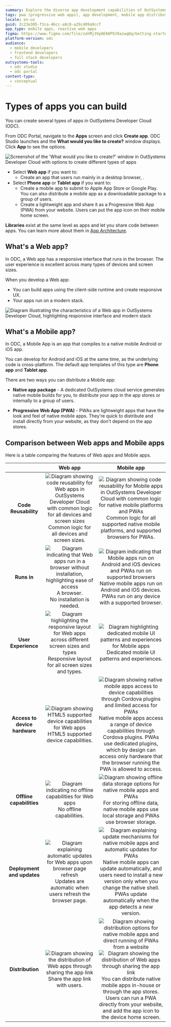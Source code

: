 ```yaml
---
summary: Explore the diverse app development capabilities of OutSystems Developer Cloud (ODC), including web and mobile applications.
tags: pwa (progressive web apps), app development, mobile app distribution, responsive design
locale: en-us
guid: 2c23e305-f3ca-46cc-a8c8-a29c409a9ccf
app_type: mobile apps, reactive web apps
figma: https://www.figma.com/file/zohMj3VpAEA6P9J9azwqQq/Getting-started-with-ODC?type=design&node-id=2449%3A32710&t=CxwRhrJUzQXvCd96-1
platform-version: odc
audience:
  - mobile developers
  - frontend developers
  - full stack developers
outsystems-tools:
  - odc studio
  - odc portal
content-type:
  - conceptual
---
```


# Types of apps you can build

You can create several types of apps in OutSystems Developer Cloud (ODC). 

From ODC Portal, navigate to the **Apps** screen and click **Create app**. ODC Studio launches and the **What would you like to create?** window displays. Click **App** to see the options.

![Screenshot of the 'What would you like to create?' window in OutSystems Developer Cloud with options to create different types of apps](images/what-would-you-like-to-create-ss.png "ODC App Creation Options")

* Select **Web app** if you want to:
    * Create an app that users run mainly in a desktop browser, .
* Select **Phone app** or **Tablet app** if you want to: 
    * Create a mobile app to submit to Apple App Store or Google Play. You can also distribute a mobile app as a downloadable package to a group of users.
    * Create a lightweight app and share it as a Progressive Web App (PWA) from your website. Users can put the app icon on their mobile home screen.

<div class="info" markdown="1">

**Libraries** exist at the same level as apps and let you share code between apps. You can learn more about them in [App Architecture](../app-architecture/intro.md#libraries-in-odc).

</div>


## What's a Web app?

In ODC, a Web app has a responsive interface that runs in the browser. The user experience is excellent across many types of devices and screen sizes.

When you develop a Web app:

* You can build apps using the client-side runtime and create responsive UX.
* Your apps run on a modern stack.

![Diagram illustrating the characteristics of a Web app in OutSystems Developer Cloud, highlighting responsive interface and modern stack](images/web-app-characteristics-diag.png "Web App Characteristics")

## What's a Mobile app?

In ODC, a Mobile App is an app that compiles to a native mobile Android or iOS app. 

You can develop for Android and iOS at the same time, as the underlying code is cross-platform. The default app templates of this type are **Phone app** and **Tablet app**.

There are two ways you can distribute a Mobile app:

* **Native app package** - A dedicated OutSystems cloud service generates native mobile builds for you, to distribute your app in the app stores or internally to a group of users.

* **Progressive Web App (PWA)** - PWAs are lightweight apps that have the look and feel of native mobile apps. They're quick to distribute and install directly from your website, as they don't depend on the app stores. 

## Comparison between Web apps and Mobile apps

Here is a table comparing the features of Web apps and Mobile apps.

|<br/>|**Web app** <br/>|**Mobile app**<br/>|
|:-:|:-:|:-:|
|**Code Reusability**|![Diagram showing code reusability for Web apps in OutSystems Developer Cloud with common logic for all devices and screen sizes](images/mobile-vs-web-code-reusability-web-diag.png "Web App Code Reusability")<br/>Common logic for all devices and screen sizes.|![Diagram showing code reusability for Mobile apps in OutSystems Developer Cloud with common logic for native mobile platforms and PWAs](images/mobile-vs-web-code-reusability-mobile-diag.png "Mobile App Code Reusability")<br/>Common logic for all supported native mobile platforms, and supported browsers for PWAs.|
|**Runs in**|![Diagram indicating that Web apps run in a browser without installation, highlighting ease of access](images/mobile-vs-web-runs-in-web-diag.png "Web App Runtime Environment")<br/>A browser.<br/>No installation is needed.|![Diagram indicating that Mobile apps run on Android and iOS devices and PWAs run on supported browsers](images/mobile-vs-web-runs-in-mobile-diag.png "Mobile App Runtime Environment")<br/>Native mobile apps run on Android and iOS devices. PWAs run on any device with a supported browser.|
|**User Experience**|![Diagram highlighting the responsive layout for Web apps across different screen sizes and types](images/mobile-vs-web-user-experience-web-diag.png "Web App User Experience")<br/>Responsive layout for all screen sizes and types.|![Diagram highlighting dedicated mobile UI patterns and experiences for Mobile apps](images/mobile-vs-web-user-experience-mobile-diag.png "Mobile App User Experience")<br/>Dedicated mobile UI patterns and experiences.|
|**Access to device hardware**|![Diagram showing HTML5 supported device capabilities for Web apps](images/mobile-vs-web-access-device-web-diag.png "Web App Device Hardware Access")<br/>HTML5 supported device capabilities.|![Diagram showing native mobile apps access to device capabilities through Cordova plugins and limited access for PWAs](images/mobile-vs-web-access-device-mobile-diag.png "Mobile App Device Hardware Access")<br/>Native mobile apps access a range of device capabilities through Cordova plugins. PWAs use dedicated plugins, which by design can access only hardware that the browser running the PWA is allowed to access.|
|**Offline capabilities**|![Diagram indicating no offline capabilities for Web apps](images/mobile-vs-web-offline-web-diag.png "Web App Offline Capabilities")<br/>No offline capabilities.|![Diagram showing offline data storage options for native mobile apps and PWAs](images/mobile-vs-web-offline-mobile-diag.png "Mobile App Offline Capabilities")<br/>For storing offline data, native mobile apps use local storage and PWAs use browser storage.|
|**Deployment and updates**|![Diagram explaining automatic updates for Web apps upon browser page refresh](images/mobile-vs-web-deployments-web-diag.png "Web App Deployment and Updates")<br/>Updates are automatic when users refresh the browser page.|![Diagram explaining update mechanisms for native mobile apps and automatic updates for PWAs](images/mobile-vs-web-deployments-mobile-diag.png "Mobile App Deployment and Updates")<br/>Native mobile apps can update automatically, and users need to install a new version only when you change the native shell. PWAs update automatically when the app detects a new version.|
|**Distribution**|![Diagram showing the distribution of Web apps through sharing the app link](images/mobile-vs-web-distribution-web-diag.png "Web App Distribution")<br/>Share the app link with users.|![Diagram showing distribution options for native mobile apps and direct running of PWAs from a website](images/mobile-vs-web-distribution-mobile-diag.png "Mobile App Distribution") ![Diagram showing the distribution of Web apps through sharing the app link](images/mobile-vs-web-distribution-web-diag.png "Web App Distribution")<br/>You can distribute native mobile apps in-house or through the app stores. Users can run a PWA directly from your website, and add the app icon to the device home screen.|
